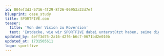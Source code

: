 ```yaml
---
id: 804ef3d3-5716-4f29-8f26-06953a23d7ef
blueprint: case_study
title: SPORTFIVE.com
teaser:
  title: 'Von der Vision zu Koversion'
  text: 'Entdecke, wie wir SPORTFIVE dabei unterstützt haben, seine digitale Präsenz neu zu gestalten und eine Website zu schaffen, die nicht nur informiert, sondern aktiv zur Kundengewinnung beiträgt.'
updated_by: 4eff3d75-2a16-42f6-b6c7-0671bd2e010b
updated_at: 1731505611
logo: sportfive
---
```

